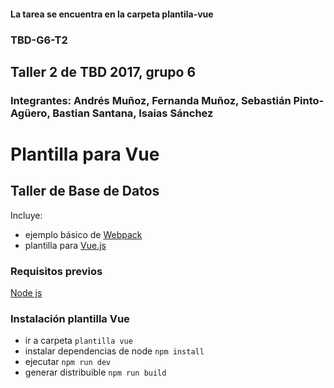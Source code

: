#### La tarea se encuentra en la carpeta plantila-vue

### TBD-G6-T2

## Taller 2 de TBD 2017, grupo 6 
### Integrantes: Andrés Muñoz, Fernanda Muñoz, Sebastián Pinto-Agüero, Bastian Santana, Isaias Sánchez

# Plantilla para Vue
## Taller de Base de Datos

Incluye:
* ejemplo básico de [Webpack](https://webpack.github.io/)
* plantilla para [Vue.js](https://vuejs.org/)

### Requisitos previos
 [Node js](https://nodejs.org/es/download/)

### Instalación plantilla Vue

* ir a carpeta `plantilla vue`
* instalar dependencias de node `npm install`
* ejecutar `npm run dev`
* generar distribuible `npm run build`
